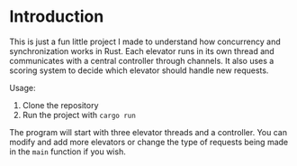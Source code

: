 # Introduction

This is just a fun little project I made to understand how concurrency and synchronization works in Rust. 
Each elevator runs in its own thread and communicates with a central controller through channels. 
It also uses a scoring system to decide which elevator should handle new requests.

Usage:
1. Clone the repository
2. Run the project with `cargo run`

The program will start with three elevator threads and a controller. You can modify and add more elevators or change the type of requests being made in the `main` function if you wish.
